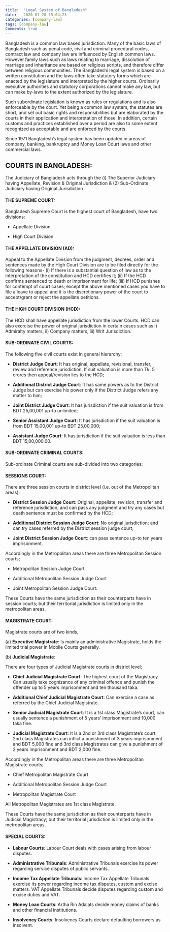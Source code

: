 ```yaml
---
title:  "Legal System of Bangladesh"
date:   2020-01-28 15:04:23
categories: [company-law]
tags: [company-law]
Comments: true
---
```


Bangladesh is a common law based jurisdiction. Many of the basic laws of Bangladesh such as penal code, civil and criminal procedural codes, contract law and company law are influenced by English common laws. However family laws such as laws relating to marriage, dissolution of marriage and inheritance are based on religious scripts, and therefore differ between religious communities. The Bangladeshi legal system is based on a written constitution and the laws often take statutory forms which are enacted by the legislature and interpreted by the higher courts. Ordinarily executive authorities and statutory corporations cannot make any law, but can make by-laws to the extent authorized by the legislature. 

Such subordinate legislation is known as rules or regulations and is also enforceable by the court. Yet being a common law system, the statutes are short, and set out basic rights and responsibilities but are elaborated by the courts in their application and interpretation of those. In addition, certain customs and practices established over a period are also to some extent recognized as acceptable and are enforced by the courts.

Since 1971 Bangladesh’s legal system has been updated in areas of company, banking, bankruptcy and Money Loan Court laws and other commercial laws.

## COURTS IN BANGLADESH:

The Judiciary of Bangladesh acts through the (i) The Superior Judiciary having Appellate, Revision & Original Jurisdiction & (2) Sub-Ordinate Judiciary having Original Jurisdiction

#### THE SUPREME COURT:

Bangladesh Supreme Court is the highest court of Bangladesh, have two divisions:

- Appellate Division

- High Court Division

#### THE APPELLATE DIVISION (AD):

Appeal to the Appellate Division from the judgment, decrees, order and sentences made by the High Court Division are to be filed directly for the following reasons- (i) If there is a substantial question of law as to the interpretation of the constitution and HCD certifies it; (ii) If the HCD confirms sentenced to death or imprisonment for life; (iii) If HCD punishes for contempt of court cases; except the above mentioned cases you have to file a leave to appeal and it is the discretionary power of the court to accept/grant or reject the appellate petitions.

#### THE HIGH COURT DIVISION (HCD):

The HCD shall have appellate jurisdiction from the lower Courts.  HCD can also exercise the power of original jurisdiction in certain cases such as i) Admiralty matters, ii) Company matters, iii) Writ Jurisdiction.

#### SUB-ORDINATE CIVIL COURTS:

The following five civil courts exist in general hierarchy:

- **District Judge Court**: It has original, appellate, revisional, transfer, review and reference jurisdiction. If suit valuation is more than Tk. 5 crores then appeal/revision lies to the HCD;

- **Additional District Judge Court**: It has same powers as to the District Judge but can exercise his power only if the District Judge refers any matter to him;

- **Joint District Judge Court**: It has jurisdiction if the suit valuation is from BDT 25,00,001 up-to unlimited;

- **Senior Assistant Judge Court**: It has jurisdiction if the suit valuation is from BDT 15,00,001 up-to BDT 25,00,000;

- **Assistant Judge Court**: It has jurisdiction if the suit valuation is less than BDT 15,00,000.00.

#### SUB-ORDINATE CRIMINAL COURTS:

Sub-ordinate Criminal courts are sub-divided into two categories:

#### SESSIONS COURT:

There are three session courts in district level (i.e. out of the Metropolitan areas);

- **District Session Judge Court**: Original, appellate, revision, transfer and reference jurisdiction; and can pass any judgment and try any cases but death sentence must be confirmed by the HCD;

- **Additional District Session Judge Court**: No original jurisdiction; and can try cases referred by the District session judge court;

- **Joint District Session Judge Court**: can pass sentence up-to ten years imprisonment.

Accordingly in the Metropolitan areas there are three Metropolitan Session courts;

- Metropolitan Session Judge Court

- Additional Metropolitan Session Judge Court

- Joint Metropolitan Session Judge Court:

These Courts have the same jurisdiction as their counterparts have in session courts; but their territorial jurisdiction is limited only in the metropolitan areas.

#### MAGISTRATE COURT:

Magistrate courts are of two kinds,

(a) **Executive Magistrate**: Is mainly an administrative Magistrate, holds the limited trial power in Mobile Courts generally.

(b) **Judicial Magistrate**:

There are four types of Judicial Magistrate courts in district level;

- **Chief Judicial Magistrate Court**: The highest court of the Magistracy. Can usually take cognizance of any criminal offence and punish the offender up to 5 years imprisonment and ten thousand taka.

- **Additional Chief Judicial Magistrate Court**: Can exercise a case as referred by the Chief Judicial Magistrate.

- **Senior Judicial Magistrate Court**: It is a 1st class Magistrate’s court, can usually sentence a punishment of 5 years’ imprisonment and 10,000 taka fine.

- **Judicial Magistrate Court**:  It is a 2nd or 3rd class Magistrate’s court. 2nd class Magistrates can inflict a punishment of 3 years imprisonment and BDT 5,000 fine and 3rd class Magistrates can give a punishment of 2 years imprisonment and BDT 2,000 fine.

Accordingly in the Metropolitan areas there are three Metropolitan Magistrate courts;

- Chief Metropolitan Magistrate Court

- Additional Metropolitan Session Judge Court

- Metropolitan Magistrate Court

All Metropolitan Magistrates are 1st class Magistrate.

These Courts have the same jurisdiction as their counterparts have in Judicial Magistracy; but their territorial jurisdiction is limited only in the metropolitan areas.

#### SPECIAL COURTS:

- **Labour Courts**: Labour Court deals with cases arising from labour disputes.

- **Administrative Tribunals**: Administrative Tribunals exercise its power regarding service disputes of public servants.

- **Income Tax Appellate Tribunals**: Income Tax Appellate Tribunals exercise its power regarding income tax disputes, custom and excise matters. VAT Appellate Tribunals decide disputes regarding custom and excise duties and VAT.

- **Money Loan Courts**: Artha Rin Adalats decide money claims of banks and other financial institutions.

- **Insolvency Courts**: Insolvency Courts declare defaulting borrowers as insolvent.

